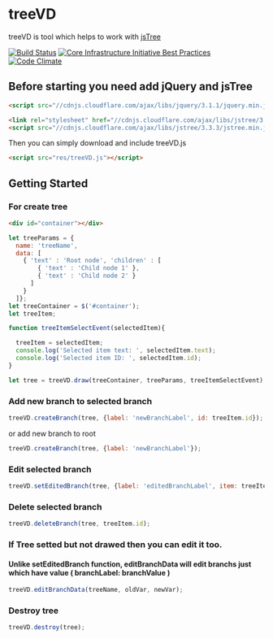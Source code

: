 # treeVD
treeVD is tool which helps to work with [jsTree](https://www.jstree.com/)

[![Build Status](https://travis-ci.org/shubo/treeVD.svg?branch=master)](https://travis-ci.org/shubo/treeVD)
[![Core Infrastructure Initiative Best Practices](https://bestpractices.coreinfrastructure.org/projects/1283/badge)](https://bestpractices.coreinfrastructure.org/projects/1283)
[![Code Climate](https://codeclimate.com/github/shubo/treeVD.svg)](https://codeclimate.com/github/shubo/treeVD)
## Before starting you need add jQuery and jsTree

```html
<script src="//cdnjs.cloudflare.com/ajax/libs/jquery/3.1.1/jquery.min.js"></script>

<link rel="stylesheet" href="//cdnjs.cloudflare.com/ajax/libs/jstree/3.3.3/themes/default/style.min.css" />
<script src="//cdnjs.cloudflare.com/ajax/libs/jstree/3.3.3/jstree.min.js"></script>
```
Then you can simply download and include treeVD.js

```html
<script src="res/treeVD.js"></script>
```

## Getting Started
### For create tree
```html
<div id="container"></div>
```

```javascript
let treeParams = {
  name: 'treeName',
  data: [    
    { 'text' : 'Root node', 'children' : [
        { 'text' : 'Child node 1' },
        { 'text' : 'Child node 2' }
      ]
    }
  ]};
let treeContainer = $('#container');
let treeItem;

function treeItemSelectEvent(selectedItem){

  treeItem = selectedItem;
  console.log('Selected item text: ', selectedItem.text);
  console.log('Selected item ID: ', selectedItem.id);
}

let tree = treeVD.draw(treeContainer, treeParams, treeItemSelectEvent);
```
### Add new branch to selected branch
```javascript
treeVD.createBranch(tree, {label: 'newBranchLabel', id: treeItem.id});
```
or add new branch to root
```javascript
treeVD.createBranch(tree, {label: 'newBranchLabel'});
```

### Edit selected branch
```javascript
treeVD.setEditedBranch(tree, {label: 'editedBranchLabel', item: treeItem} );
```

### Delete selected branch
```javascript
treeVD.deleteBranch(tree, treeItem.id);
```

### If Tree setted but not drawed then you can edit it too. 
#### Unlike setEditedBranch function, editBranchData will edit branchs just which have value ( branchLabel: branchValue )
```javascript
treeVD.editBranchData(treeName, oldVar, newVar);
```

### Destroy tree

```javascript
treeVD.destroy(tree);
```
